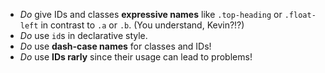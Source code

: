 * _Do_ give IDs and classes **expressive names** like `.top-heading` or `.float-left`
  in contrast to `.a` or `.b`. (You understand, Kevin?!?)
* _Do_ use `id`s in declarative style.
* _Do_ use **dash-case names** for classes and IDs!
* _Do_ use **IDs rarly** since their usage can lead to problems!